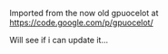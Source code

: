 Imported from the now old gpuocelot at https://code.google.com/p/gpuocelot/

Will see if i can update it...
